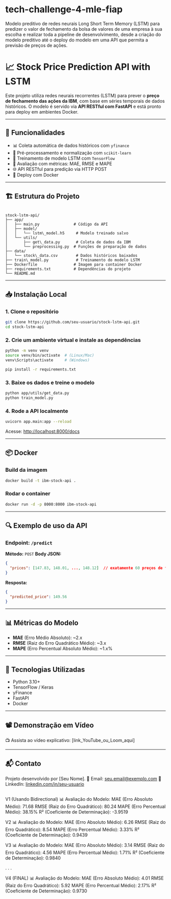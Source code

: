 # tech-challenge-4-mle-fiap
Modelo preditivo de redes neurais Long Short Term Memory (LSTM) para predizer o valor de fechamento da bolsa de valores de uma empresa à sua escolha e realizar toda a pipeline de desenvolvimento, desde a criação do modelo preditivo até o deploy do modelo em uma API que permita a previsão de preços de ações.


# 📈 Stock Price Prediction API with LSTM

Este projeto utiliza redes neurais recorrentes (LSTM) para prever o **preço de fechamento das ações da IBM**, com base em séries temporais de dados históricos. O modelo é servido via **API RESTful com FastAPI** e está pronto para deploy em ambientes Docker.

---

## 🚀 Funcionalidades

- 📊 Coleta automática de dados históricos com `yfinance`
- 🔄 Pré-processamento e normalização com `scikit-learn`
- 🧠 Treinamento de modelo LSTM com `TensorFlow`
- 🔁 Avaliação com métricas: MAE, RMSE e MAPE
- 🌐 API RESTful para predição via HTTP POST
- 🐳 Deploy com Docker

---

## 🏗️ Estrutura do Projeto

```

stock-lstm-api/
├── app/
│   ├── main.py               # Código da API
│   ├── model/
│   │   └── lstm\_model.h5     # Modelo treinado salvo
│   └── utils/
│       ├── get\_data.py       # Coleta de dados da IBM
│       └── preprocessing.py  # Funções de preparação de dados
├── data/
│   └── stock\_data.csv        # Dados históricos baixados
├── train\_model.py            # Treinamento do modelo LSTM
├── Dockerfile                # Imagem para container Docker
├── requirements.txt          # Dependências do projeto
└── README.md

````

---

## 📥 Instalação Local

### 1. Clone o repositório

```bash
git clone https://github.com/seu-usuario/stock-lstm-api.git
cd stock-lstm-api
````

### 2. Crie um ambiente virtual e instale as dependências

```bash
python -m venv venv
source venv/bin/activate  # (Linux/Mac)
venv\Scripts\activate     # (Windows)

pip install -r requirements.txt
```

### 3. Baixe os dados e treine o modelo

```bash
python app/utils/get_data.py
python train_model.py
```

### 4. Rode a API localmente

```bash
uvicorn app.main:app --reload
```

Acesse: [http://localhost:8000/docs](http://localhost:8000/docs)

---

## 📦 Docker

### Build da imagem

```bash
docker build -t ibm-stock-api .
```

### Rodar o container

```bash
docker run -d -p 8000:8000 ibm-stock-api
```

---

## 🔍 Exemplo de uso da API

### Endpoint: `/predict`

**Método:** `POST`
**Body JSON:**

```json
{
  "prices": [147.83, 148.01, ..., 148.12]  // exatamente 60 preços de fechamento
}
```

**Resposta:**

```json
{
  "predicted_price": 149.56
}
```

---

## 📊 Métricas do Modelo

* **MAE** (Erro Médio Absoluto): \~2.x
* **RMSE** (Raiz do Erro Quadrático Médio): \~3.x
* **MAPE** (Erro Percentual Absoluto Médio): \~1.x%

---

## 🧠 Tecnologias Utilizadas

* Python 3.10+
* TensorFlow / Keras
* yFinance
* FastAPI
* Docker

---

## 📽️ Demonstração em Vídeo

📺 Assista ao vídeo explicativo: \[link\_YouTube\_ou\_Loom\_aqui]

---

## 📬 Contato

Projeto desenvolvido por \[Seu Nome].
📧 Email: [seu.email@exemplo.com](mailto:seu.email@exemplo.com)
🔗 LinkedIn: [linkedin.com/in/seu-usuario](https://linkedin.com/in/seu-usuario)


##

V1 (Usando Bidirectional)
📊 Avaliação do Modelo:
MAE  (Erro Absoluto Médio):        71.68
RMSE (Raiz do Erro Quadrático):    80.24
MAPE (Erro Percentual Médio):      38.15%
R²   (Coeficiente de Determinação): -3.9519

V2
📊 Avaliação do Modelo:
MAE  (Erro Absoluto Médio):        6.26
RMSE (Raiz do Erro Quadrático):    8.54
MAPE (Erro Percentual Médio):      3.33%
R²   (Coeficiente de Determinação): 0.9439

V3
📊 Avaliação do Modelo:
MAE  (Erro Absoluto Médio):        3.14
RMSE (Raiz do Erro Quadrático):    4.56
MAPE (Erro Percentual Médio):      1.71%
R²   (Coeficiente de Determinação): 0.9840

.
.
.

V4 (FINAL)
📊 Avaliação do Modelo:
MAE  (Erro Absoluto Médio):        4.01
RMSE (Raiz do Erro Quadrático):    5.92
MAPE (Erro Percentual Médio):      2.17%
R²   (Coeficiente de Determinação): 0.9730